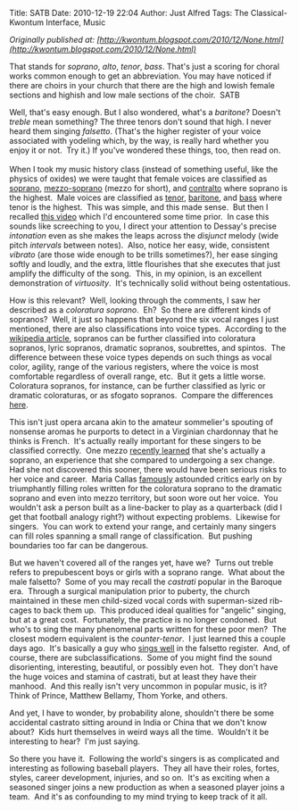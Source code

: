 Title: SATB
Date: 2010-12-19 22:04
Author: Just Alfred
Tags: The Classical-Kwontum Interface, Music

*Originally published at: [http://kwontum.blogspot.com/2010/12/None.html](http://kwontum.blogspot.com/2010/12/None.html)*

That stands for *soprano*, *alto*, *tenor*, *bass*. That's just a
scoring for choral works common enough to get an abbreviation. You may
have noticed if there are choirs in your church that there are the high
and lowish female sections and highish and low male sections of the
choir.  SATB  
  
Well, that's easy enough. But I also wondered, what's a *baritone*?
Doesn't *treble* mean something? The three tenors don't sound that high.
I never heard them singing *falsetto*. (That's the higher register of
your voice associated with yodeling which, by the way, is really hard
whether you enjoy it or not.  Try it.) If you've wondered these things,
too, then read on.  
<a name="more"></a>  
When I took my music history class (instead of something useful, like
the physics of oxides) we were taught that female voices are classified
as [soprano](http://www.youtube.com/watch?v=FMPv8mADpA4),
[mezzo-soprano](http://www.youtube.com/watch?v=OV-ZfCWM3qo) (mezzo for
short), and [contralto](http://www.youtube.com/watch?v=0ddOhDxbWgU)
where soprano is the highest.  Male voices are classified as
[tenor](http://www.youtube.com/watch?v=RdTBml4oOZ8),
[baritone](http://www.youtube.com/watch?v=IO62fj__ehA), and
[bass](http://www.youtube.com/watch?v=JStPRk62QdI) where tenor is the
highest.  This was simple, and this made sense.  But then I recalled
[this video](http://www.youtube.com/watch?v=bmYRQWYlDbM) which I'd
encountered some time prior.  In case this sounds like screeching to
you, I direct your attention to Dessay's precise *intonation* even as
she makes the leaps across the *disjunct* melody (wide pitch *intervals*
between notes).  Also, notice her easy, wide, consistent *vibrato* (are
those wide enough to be trills sometimes?), her ease singing softly and
loudly, and the extra, little flourishes that she executes that just
amplify the difficulty of the song.  This, in my opinion, is an
excellent demonstration of *virtuosity*.  It's technically solid without
being ostentatious.  
  
How is this relevant?  Well, looking through the comments, I saw her
described as a *coloratura soprano*.  Eh?  So there are different kinds
of sopranos?  Well, it just so happens that beyond the six vocal ranges
I just mentioned, there are also classifications into voice types. 
According to the [wikipedia
article](http://en.wikipedia.org/wiki/Voice_type), sopranos can be
further classified into coloratura sopranos, lyric sopranos, dramatic
sopranos, soubrettes, and spintos.  The difference between these voice
types depends on such things as vocal color, agility, range of the
various registers, where the voice is most comfortable regardless of
overall range, etc.  But it gets a little worse.  Coloratura sopranos,
for instance, can be further classified as lyric or dramatic
coloraturas, or as sfogato sopranos.  Compare the differences
[here](http://en.wikipedia.org/wiki/Coloratura_soprano#Listen_and_Compare).  
  
This isn't just opera arcana akin to the amateur sommelier's spouting of
nonsense aromas he purports to detect in a Virginian chardonnay that he
thinks is French.  It's actually really important for these singers to
be classified correctly.  One mezzo [recently
learned](http://www.sfgate.com/cgi-bin/article.cgi?f=/c/a/2010/11/15/DDJK1GBHJ9.DTL)
that she's actually a soprano, an experience that she compared to
undergoing a sex change.  Had she not discovered this sooner, there
would have been serious risks to her voice and career.  Maria Callas
[famously](http://www.npr.org/templates/story/story.php?storyId=123612228)
astounded critics early on by triumphantly filling roles written for the
coloratura soprano to the dramatic soprano and even into mezzo
territory, but soon wore out her voice.  You wouldn't ask a person built
as a line-backer to play as a quarterback (did I get that football
analogy right?) without expecting problems.  Likewise for singers.  You
can work to extend your range, and certainly many singers can fill roles
spanning a small range of classification.  But pushing boundaries too
far can be dangerous.  
  
But we haven't covered all of the ranges yet, have we?  Turns out treble
refers to prepubescent boys or girls with a soprano range.  What about
the male falsetto?  Some of you may recall the *castrati* popular in the
Baroque era.  Through a surgical manipulation prior to puberty, the
church maintained in these men child-sized vocal cords with
superman-sized rib-cages to back them up.  This produced ideal qualities
for "angelic" singing, but at a great cost.  Fortunately, the practice
is no longer condoned.  But who's to sing the many phenomenal parts
written for these poor men?  The closest modern equivalent is the
*counter-tenor*.  I just learned this a couple days ago.  It's basically
a guy who [sings well](http://www.youtube.com/watch?v=WX83BSR0mug) in
the falsetto register.  And, of course, there are subclassifications. 
Some of you might find the sound disorienting, interesting, beautiful,
or possibly even hot.  They don't have the huge voices and stamina of
castrati, but at least they have their manhood.  And this really isn't
very uncommon in popular music, is it?  Think of Prince, Matthew
Bellamy, Thom Yorke, and others.  
  
And yet, I have to wonder, by probability alone, shouldn't there be some
accidental castrato sitting around in India or China that we don't know
about?  Kids hurt themselves in weird ways all the time.  Wouldn't it be
interesting to hear?  I'm just saying.  
  
So there you have it.  Following the world's singers is as complicated
and interesting as following baseball players.  They all have their
roles, fortes, styles, career development, injuries, and so on.  It's as
exciting when a seasoned singer joins a new production as when a
seasoned player joins a team.  And it's as confounding to my mind trying
to keep track of it all.

